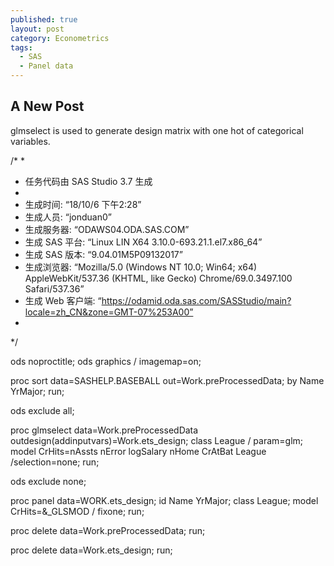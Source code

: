 ```yaml
---
published: true
layout: post
category: Econometrics
tags:
  - SAS
  - Panel data
---
```

## A New Post

glmselect is used to generate design matrix with one hot of categorical variables.

/*
 *
 * 任务代码由 SAS Studio 3.7 生成
 *
 * 生成时间: “18/10/6 下午2:28” 
 * 生成人员: “jonduan0” 
 * 生成服务器: “ODAWS04.ODA.SAS.COM” 
 * 生成 SAS 平台: “Linux LIN X64 3.10.0-693.21.1.el7.x86_64” 
 * 生成 SAS 版本: “9.04.01M5P09132017” 
 * 生成浏览器: “Mozilla/5.0 (Windows NT 10.0; Win64; x64) AppleWebKit/537.36 (KHTML, like Gecko) Chrome/69.0.3497.100 Safari/537.36” 
 * 生成 Web 客户端: “https://odamid.oda.sas.com/SASStudio/main?locale=zh_CN&zone=GMT-07%253A00” 
 *
 */

ods noproctitle;
ods graphics / imagemap=on;

proc sort data=SASHELP.BASEBALL out=Work.preProcessedData;
	by Name YrMajor;
run;

ods exclude all;

proc glmselect data=Work.preProcessedData 
		outdesign(addinputvars)=Work.ets_design;
	class League / param=glm;
	model CrHits=nAssts nError logSalary nHome CrAtBat League /selection=none;
run;

ods exclude none;

proc panel data=WORK.ets_design;
	id Name YrMajor;
	class League;
	model CrHits=&_GLSMOD / fixone;
run;

proc delete data=Work.preProcessedData;
run;

proc delete data=Work.ets_design;
run;
